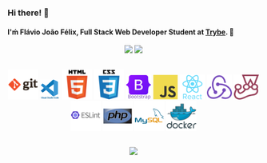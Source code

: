 ### Hi there! 👋
#### I'ḿ Flávio João Félix, Full Stack Web Developer Student at [Trybe](https://github.com/betrybe). 💚

<!--
**flaviojoaofelix/flaviojoaofelix** is a ✨ _special_ ✨ repository because its `README.md` (this file) appears on your GitHub profile.

Here are some ideas to get you started:

- 🔭 I’m currently working on ...
- 🌱 I’m currently learning ...
- 👯 I’m looking to collaborate on ...
- 🤔 I’m looking for help with ...
- 💬 Ask me about ...
- 📫 How to reach me: ...
- 😄 Pronouns: ...
- ⚡ Fun fact: ...
-->

<div align="center">
  <img height="180em" src="https://github-readme-stats.vercel.app/api?username=flaviojoaofelix&show_icons=true&theme=dark&include_all_commits=true&count_private=true"/>
  <img height="180em" src="https://github-readme-stats.vercel.app/api/top-langs/?username=flaviojoaofelix&layout=compact&langs_count=7&theme=dark"/>
</div>

##

<div align="center">
  <img height="60em" src="https://raw.githubusercontent.com/devicons/devicon/master/icons/git/git-original-wordmark.svg" />
  <img height="40em" src="https://raw.githubusercontent.com/devicons/devicon/master/icons/vscode/vscode-original-wordmark.svg" />
  <img height="60em" src="https://raw.githubusercontent.com/devicons/devicon/master/icons/html5/html5-original-wordmark.svg" />
  <img height="60em" src="https://raw.githubusercontent.com/devicons/devicon/master/icons/css3/css3-original-wordmark.svg" />
  <img height="50em" src="https://raw.githubusercontent.com/devicons/devicon/master/icons/bootstrap/bootstrap-original-wordmark.svg" />
  <img height="50em" src="https://raw.githubusercontent.com/devicons/devicon/master/icons/javascript/javascript-original.svg" />
  <img height="50em" src="https://raw.githubusercontent.com/devicons/devicon/master/icons/react/react-original-wordmark.svg" />
  <img height="50em" src="https://raw.githubusercontent.com/devicons/devicon/master/icons/redux/redux-original.svg" />
  <img height="50em" src="https://raw.githubusercontent.com/devicons/devicon/master/icons/jest/jest-plain.svg" />
  <img height="60em" src="https://raw.githubusercontent.com/devicons/devicon/master/icons/eslint/eslint-original-wordmark.svg" />
  <img height="60em" src="https://raw.githubusercontent.com/devicons/devicon/master/icons/php/php-original.svg" />
  <img height="60em" src="https://raw.githubusercontent.com/devicons/devicon/master/icons/mysql/mysql-original-wordmark.svg" />
  <img height="60em" src="https://raw.githubusercontent.com/devicons/devicon/master/icons/docker/docker-original-wordmark.svg" />
</div>

##

<div align="center"> 
  <a href="https://www.linkedin.com/in/flaviojoaofelix/" target="_blank"><img src="https://img.shields.io/badge/-LinkedIn-%230077B5?style=for-the-badge&logo=linkedin&logoColor=white" target="_blank"></a>
</div>
